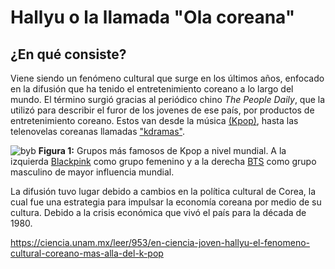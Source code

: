 # Hallyu o la llamada "Ola coreana"  

## ¿En qué consiste?  

Viene siendo un fenómeno cultural que surge en los últimos años, enfocado en la difusión que ha tenido el entretenimiento coreano a lo largo del mundo. El término surgió gracias al periódico chino *The People Daily*, que la utilizó para describir el furor de los jovenes de ese país, por productos de entretenimiento coreano. Estos van desde la música [(Kpop)](https://es.wikipedia.org/wiki/K-pop), hasta las telenovelas coreanas llamadas ["kdramas"](https://en.wikipedia.org/wiki/Korean_drama).  

![byb](https://i2.wp.com/erizos.mx/wp-content/uploads/2021/01/blackpink-parasite-bts-orgullo-corea-del-sur.jpg?w=1280&ssl=1)
**Figura 1:** Grupos más famosos de Kpop a nivel mundial. A la izquierda [Blackpink](https://es.wikipedia.org/wiki/Blackpink) como grupo femenino y a la derecha [BTS](https://es.wikipedia.org/wiki/BTS) como grupo masculino de mayor influencia mundial.

La difusión tuvo lugar debido a cambios en la política cultural de Corea, la cual fue una estrategia para impulsar la economía coreana por medio de su cultura.  Debido a la crisis económica que vivó el país para la década de 1980. 

https://ciencia.unam.mx/leer/953/en-ciencia-joven-hallyu-el-fenomeno-cultural-coreano-mas-alla-del-k-pop
